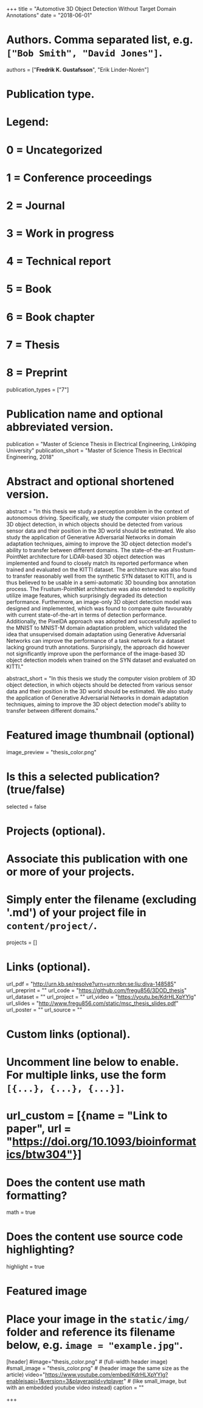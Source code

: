 +++
title = "Automotive 3D Object Detection Without Target Domain Annotations"
date = "2018-06-01"

# Authors. Comma separated list, e.g. `["Bob Smith", "David Jones"]`.
authors = ["**Fredrik K. Gustafsson**", "Erik Linder-Norén"]

# Publication type.
# Legend:
# 0 = Uncategorized
# 1 = Conference proceedings
# 2 = Journal
# 3 = Work in progress
# 4 = Technical report
# 5 = Book
# 6 = Book chapter
# 7 = Thesis
# 8 = Preprint
publication_types = ["7"]

# Publication name and optional abbreviated version.
publication = "Master of Science Thesis in Electrical Engineering, Linköping University"
publication_short = "Master of Science Thesis in Electrical Engineering, 2018"

# Abstract and optional shortened version.
abstract = "In this thesis we study a perception problem in the context of autonomous driving. Specifically, we study the computer vision problem of 3D object detection, in which objects should be detected from various sensor data and their position in the 3D world should be estimated. We also study the application of Generative Adversarial Networks in domain adaptation techniques, aiming to improve the 3D object detection model's ability to transfer between different domains. The state-of-the-art Frustum-PointNet architecture for LiDAR-based 3D object detection was implemented and found to closely match its reported performance when trained and evaluated on the KITTI dataset. The architecture was also found to transfer reasonably well from the synthetic SYN dataset to KITTI, and is thus believed to be usable in a semi-automatic 3D bounding box annotation process. The Frustum-PointNet architecture was also extended to explicitly utilize image features, which surprisingly degraded its detection performance. Furthermore, an image-only 3D object detection model was designed and implemented, which was found to compare quite favourably with current state-of-the-art in terms of detection performance. Additionally, the PixelDA approach was adopted and successfully applied to the MNIST to MNIST-M domain adaptation problem, which validated the idea that unsupervised domain adaptation using Generative Adversarial Networks can improve the performance of a task network for a dataset lacking ground truth annotations. Surprisingly, the approach did however not significantly improve upon the performance of the image-based 3D object detection models when trained on the SYN dataset and evaluated on KITTI."

abstract_short = "In this thesis we study the computer vision problem of 3D object detection, in which objects should be detected from various sensor data and their position in the 3D world should be estimated. We also study the application of Generative Adversarial Networks in domain adaptation techniques, aiming to improve the 3D object detection model's ability to transfer between different domains."

# Featured image thumbnail (optional)
image_preview = "thesis_color.png"

# Is this a selected publication? (true/false)
selected = false

# Projects (optional).
#   Associate this publication with one or more of your projects.
#   Simply enter the filename (excluding '.md') of your project file in `content/project/`.
projects = []

# Links (optional).
url_pdf = "http://urn.kb.se/resolve?urn=urn:nbn:se:liu:diva-148585"
url_preprint = ""
url_code = "https://github.com/fregu856/3DOD_thesis"
url_dataset = ""
url_project = ""
url_video = "https://youtu.be/KdrHLXpYYlg"
url_slides = "http://www.fregu856.com/static/msc_thesis_slides.pdf"
url_poster = ""
url_source = ""

# Custom links (optional).
#   Uncomment line below to enable. For multiple links, use the form `[{...}, {...}, {...}]`.
# url_custom = [{name = "Link to paper", url = "https://doi.org/10.1093/bioinformatics/btw304"}]

# Does the content use math formatting?
math = true

# Does the content use source code highlighting?
highlight = true

# Featured image
# Place your image in the `static/img/` folder and reference its filename below, e.g. `image = "example.jpg"`.
[header]
#image="thesis_color.png" # (full-width header image)
#small_image = "thesis_color.png" # (header image the same size as the article)
video="https://www.youtube.com/embed/KdrHLXpYYlg?enablejsapi=1&version=3&playerapiid=ytplayer" # (like small_image, but with an embedded youtube video instead)
caption = ""

+++
